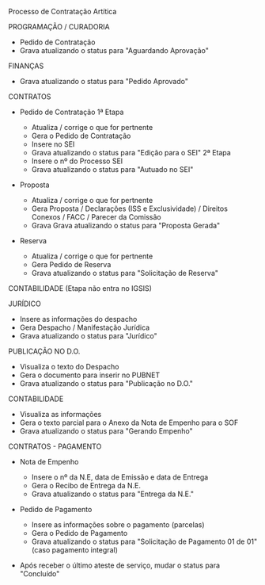Processo de Contratação Artítica

PROGRAMAÇÃO / CURADORIA
- Pedido de Contratação
- Grava atualizando o status para "Aguardando Aprovação"


FINANÇAS
- Grava atualizando o status para "Pedido Aprovado"


CONTRATOS
- Pedido de Contratação
	1ª Etapa
	- Atualiza / corrige o que for pertnente
	- Gera o Pedido de Contratação
	- Insere no SEI
	- Grava atualizando o status para "Edição para o SEI"
	2ª Etapa
	- Insere o nº do Processo SEI
	- Grava atualizando o status para "Autuado no SEI"
	
- Proposta
	- Atualiza / corrige o que for pertnente
	- Gera Proposta / Declarações (ISS e Exclusividade) / Direitos Conexos / FACC / Parecer da Comissão
	- Grava Grava atualizando o status para "Proposta Gerada"

- Reserva
	- Atualiza / corrige o que for pertnente
	- Gera Pedido de Reserva
	- Grava atualizando o status para "Solicitação de Reserva"
	

	
CONTABILIDADE (Etapa não entra no IGSIS)


JURÍDICO
- Insere as informações do despacho
- Gera Despacho / Manifestação Jurídica
- Grava atualizando o status para "Jurídico"


PUBLICAÇÃO NO D.O.
- Visualiza o texto do Despacho
- Gera o documento para inserir no PUBNET
- Grava atualizando o status para "Publicação no D.O."


CONTABILIDADE
- Visualiza as informações
- Gera o texto parcial para o Anexo da Nota de Empenho para o SOF
- Grava atualizando o status para "Gerando Empenho"


CONTRATOS - PAGAMENTO
- Nota de Empenho
	- Insere o nº da N.E, data de Emissão e data de Entrega
	- Gera o Recibo de Entrega da N.E.
	- Grava atualizando o status para "Entrega da N.E."
	
- Pedido de Pagamento
	- Insere as informações sobre o pagamento (parcelas)
	- Gera o Pedido de Pagamento
	- Grava atualizando o status para "Solicitação de Pagamento 01 de 01" (caso pagamento integral)
	
	
- Após receber o último ateste de serviço, mudar o status para "Concluído"	
	
	